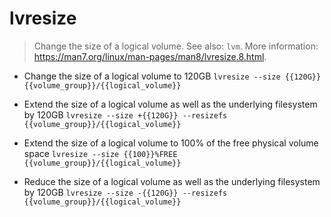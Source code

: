 # lvresize
> Change the size of a logical volume.
> See also: `lvm`.
> More information: <https://man7.org/linux/man-pages/man8/lvresize.8.html>.

- Change the size of a logical volume to 120GB
`lvresize --size {{120G}} {{volume_group}}/{{logical_volume}}`

- Extend the size of a logical volume as well as the underlying filesystem by 120GB
`lvresize --size +{{120G}} --resizefs {{volume_group}}/{{logical_volume}}`

- Extend the size of a logical volume to 100% of the free physical volume space
`lvresize --size {{100}}%FREE {{volume_group}}/{{logical_volume}}`

- Reduce the size of a logical volume as well as the underlying filesystem by 120GB
`lvresize --size -{{120G}} --resizefs {{volume_group}}/{{logical_volume}}`
